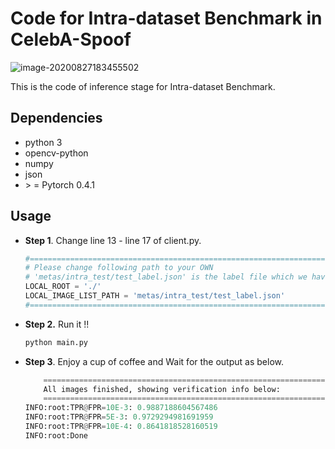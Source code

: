 # Code for Intra-dataset Benchmark in CelebA-Spoof

![image-20200827183455502](../fig/intra_dataset_test.png#pic_center)

This is the code of  inference stage  for Intra-dataset Benchmark.

## Dependencies

- python 3
- opencv-python
- numpy
- json
- \> = Pytorch 0.4.1

## Usage

- **Step 1**. Change line 13 - line 17 of client.py.

  ```python
  #================================================================================
  # Please change following path to your OWN
  # 'metas/intra_test/test_label.json' is the label file which we have already upload in [here](https://github.com/Davidzhangyuanhan/CelebA-Spoof#dataset-downloads)
  LOCAL_ROOT = './'
  LOCAL_IMAGE_LIST_PATH = 'metas/intra_test/test_label.json'
  #================================================================================
  ```

- **Step 2.** Run it !!

  ```python
  python main.py
  ```
  
- **Step 3**. Enjoy a cup of coffee and Wait for the output as below.

  ```python
      ================================================================================
      All images finished, showing verification info below:
      ================================================================================
  INFO:root:TPR@FPR=10E-3: 0.9887188604567486
  INFO:root:TPR@FPR=5E-3: 0.9729294981691959
  INFO:root:TPR@FPR=10E-4: 0.8641818528160519
  INFO:root:Done
  ```

